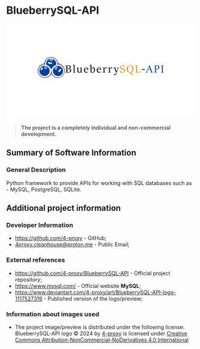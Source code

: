 # BlueberrySQL-API

![SocialPreview](./Project_preview.jpg)
> **The project is a completely individual and non-commercial development.**  

## Summary of Software Information

### General Description

Python framework to provide APIs for working with SQL databases such as - MySQL, PostgreSQL, SQLite.  

## Additional project information

### Developer Information

- <https://github.com/4-proxy> - GitHub;  
- <4proxy.cleanhouse@proton.me> - Public Email;  

### External references

- <https://github.com/4-proxy/BlueberrySQL-API> - Official project repository;  
- <https://www.mysql.com/> - Official website **MySQL**;  
- <https://www.deviantart.com/4-proxy/art/BlueberrySQL-API-logo-1117527319> - Published version of the logo/preview;  

### Information about images used

- The project image/preview is distributed under the following license:  
    BlueberrySQL-API logo © 2024 by [4-proxy](https://github.com/4-proxy) is licensed under [Creative Commons Attribution-NonCommercial-NoDerivatives 4.0 International](https://creativecommons.org/licenses/by-nc-nd/4.0/?ref=chooser-v1)  
